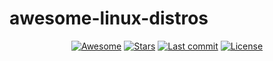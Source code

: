 # awesome-linux-distros
<div align="center">
    <a href="https://awesome.re"><img src="https://awesome.re/badge.svg" alt="Awesome"></img></a> <!-- Awesome Badge -->
    <a href="https://github.com/kolioaris/awesome-linux-distros/stargazers"><img src="https://img.shields.io/github/stars/kolioaris/awesome-linux-distros" alt="Stars"></img></a> <!-- Repo Stars Badge -->
    <a href="https://github.com/kolioaris/awesome-linux-distros/commits/main"><img src="https://img.shields.io/github/last-commit/kolioaris/awesome-linux-distros" alt="Last commit"></img></a> <!-- Repo Commits Badge -->
    <a href="https://github.com/kolioaris/awesome-linux-distros/blob/main/LICENSE"><img src="https://img.shields.io/github/license/kolioaris/awesome-linux-distros" alt="License"></img></a> <!-- Repo Liense Badge -->
</div>
